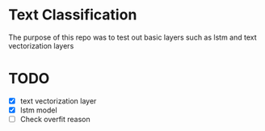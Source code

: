 # Text Classification
The purpose of this repo was to test out basic layers such as lstm and text vectorization layers

# TODO
- [x] text vectorization layer
- [x] lstm model
- [ ] Check overfit reason

